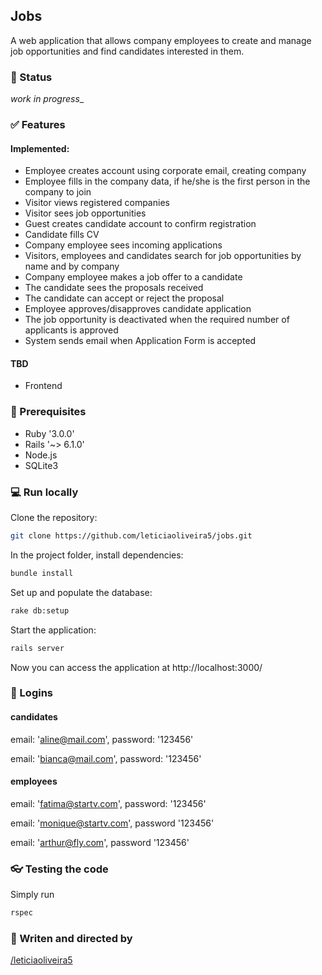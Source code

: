 ## Jobs

A web application that allows company employees to create and manage job opportunities and find candidates interested in them.

### :hammer: Status
_work in progress__

### :white_check_mark: Features

#### Implemented:

* Employee creates account using corporate email, creating company
* Employee fills in the company data, if he/she is the first person in the company to join
* Visitor views registered companies
* Visitor sees job opportunities
* Guest creates candidate account to confirm registration
* Candidate fills CV
* Company employee sees incoming applications
* Visitors, employees and candidates search for job opportunities by name and by company
* Company employee makes a job offer to a candidate
* The candidate sees the proposals received
* The candidate can accept or reject the proposal
* Employee approves/disapproves candidate application
* The job opportunity is deactivated when the required number of applicants is approved
* System sends email when Application Form is accepted

#### TBD

* Frontend

### :gem: Prerequisites

* Ruby '3.0.0'
* Rails '~> 6.1.0'
* Node.js
* SQLite3

### :computer: Run locally

Clone the repository:

```bash
git clone https://github.com/leticiaoliveira5/jobs.git
```

In the project folder, install dependencies:

```bash
bundle install
```

Set up and populate the database:

```bash
rake db:setup
```

Start the application:

```bash
rails server
```

Now you can access the application at http://localhost:3000/

### :key: Logins

#### candidates

  email: 'aline@mail.com', password: '123456'

  email: 'bianca@mail.com', password: '123456'

#### employees

  email: 'fatima@startv.com', password: '123456'

  email: 'monique@startv.com', password '123456'

  email: 'arthur@fly.com', password '123456'

### :eyeglasses: Testing the code

Simply run

```bash
rspec
```

### :space_invader: Writen and directed by

  [/leticiaoliveira5](https://github.com/leticiaoliveira5)